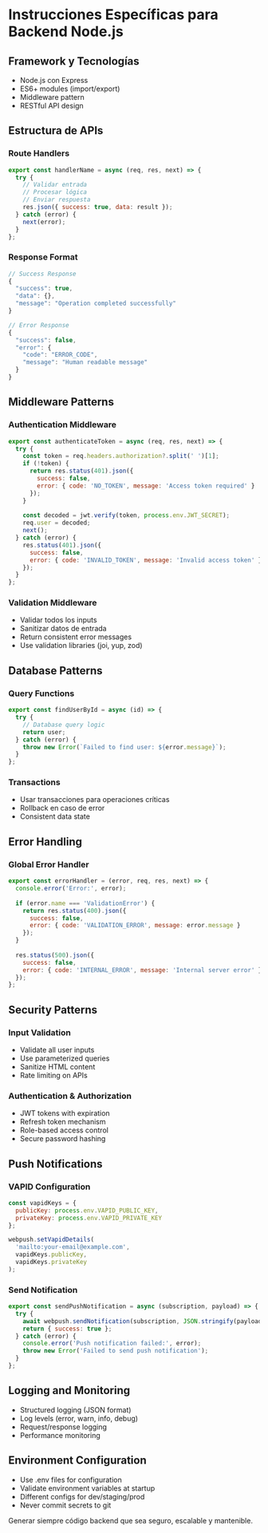 # Instrucciones Específicas para Backend Node.js

## Framework y Tecnologías
- Node.js con Express
- ES6+ modules (import/export)
- Middleware pattern
- RESTful API design

## Estructura de APIs

### Route Handlers
```javascript
export const handlerName = async (req, res, next) => {
  try {
    // Validar entrada
    // Procesar lógica
    // Enviar respuesta
    res.json({ success: true, data: result });
  } catch (error) {
    next(error);
  }
};
```

### Response Format
```javascript
// Success Response
{
  "success": true,
  "data": {},
  "message": "Operation completed successfully"
}

// Error Response
{
  "success": false,
  "error": {
    "code": "ERROR_CODE",
    "message": "Human readable message"
  }
}
```

## Middleware Patterns

### Authentication Middleware
```javascript
export const authenticateToken = async (req, res, next) => {
  try {
    const token = req.headers.authorization?.split(' ')[1];
    if (!token) {
      return res.status(401).json({ 
        success: false, 
        error: { code: 'NO_TOKEN', message: 'Access token required' }
      });
    }
    
    const decoded = jwt.verify(token, process.env.JWT_SECRET);
    req.user = decoded;
    next();
  } catch (error) {
    res.status(401).json({ 
      success: false, 
      error: { code: 'INVALID_TOKEN', message: 'Invalid access token' }
    });
  }
};
```

### Validation Middleware
- Validar todos los inputs
- Sanitizar datos de entrada
- Return consistent error messages
- Use validation libraries (joi, yup, zod)

## Database Patterns

### Query Functions
```javascript
export const findUserById = async (id) => {
  try {
    // Database query logic
    return user;
  } catch (error) {
    throw new Error(`Failed to find user: ${error.message}`);
  }
};
```

### Transactions
- Usar transacciones para operaciones críticas
- Rollback en caso de error
- Consistent data state

## Error Handling

### Global Error Handler
```javascript
export const errorHandler = (error, req, res, next) => {
  console.error('Error:', error);
  
  if (error.name === 'ValidationError') {
    return res.status(400).json({
      success: false,
      error: { code: 'VALIDATION_ERROR', message: error.message }
    });
  }
  
  res.status(500).json({
    success: false,
    error: { code: 'INTERNAL_ERROR', message: 'Internal server error' }
  });
};
```

## Security Patterns

### Input Validation
- Validate all user inputs
- Use parameterized queries
- Sanitize HTML content
- Rate limiting on APIs

### Authentication & Authorization
- JWT tokens with expiration
- Refresh token mechanism
- Role-based access control
- Secure password hashing

## Push Notifications

### VAPID Configuration
```javascript
const vapidKeys = {
  publicKey: process.env.VAPID_PUBLIC_KEY,
  privateKey: process.env.VAPID_PRIVATE_KEY
};

webpush.setVapidDetails(
  'mailto:your-email@example.com',
  vapidKeys.publicKey,
  vapidKeys.privateKey
);
```

### Send Notification
```javascript
export const sendPushNotification = async (subscription, payload) => {
  try {
    await webpush.sendNotification(subscription, JSON.stringify(payload));
    return { success: true };
  } catch (error) {
    console.error('Push notification failed:', error);
    throw new Error('Failed to send push notification');
  }
};
```

## Logging and Monitoring
- Structured logging (JSON format)
- Log levels (error, warn, info, debug)
- Request/response logging
- Performance monitoring

## Environment Configuration
- Use .env files for configuration
- Validate environment variables at startup
- Different configs for dev/staging/prod
- Never commit secrets to git

Generar siempre código backend que sea seguro, escalable y mantenible.